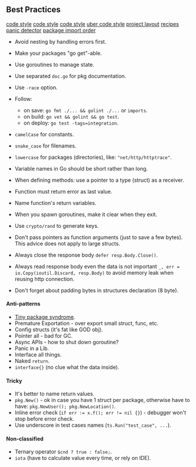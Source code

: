 Best Practices
-

[code style](https://github.com/golang/go/wiki/CodeReviewComments)
[code style](https://google.github.io/styleguide/go)
[code style](https://google.github.io/styleguide/go/best-practices)
[uber code style](https://github.com/uber-go/guide/blob/master/style.md)
[project layout](https://github.com/golang-standards/project-layout)
[recipes](https://github.com/nikolaydubina/go-recipes)
[panic detector](https://github.com/uber-go/nilaway/)
[package import order](https://github.com/daixiang0/gci)

* Avoid nesting by handling errors first.
* Make your packages "go get"-able.
* Use goroutines to manage state.
* Use separated `doc.go` for pkg documentation.
* Use `-race` option.
* Follow:
    * on save: `go fmt ./... && golint ./...` or `imports`.
    * on build: `go vet && golint && go test`.
    * on deploy: `go test -tags=integration`.
* `camelCase` for constants.
* `snake_case` for filenames.
* `lowercase` for packages (directories), like: `"net/http/httptrace"`.
* Variable names in Go should be short rather than long.
* When defining methods: use a pointer to a type (struct) as a receiver.
* Function must return error as last value.
* Name function's return variables.
* When you spawn goroutines, make it clear when they exit.

* Use `crypto/rand` to generate keys.
* Don't pass pointers as function arguments (just to save a few bytes).
  This advice does not apply to large structs.
* Always close the response body `defer resp.Body.Close()`.
* Always read response body even the data is not important
  `_, err = io.Copy(ioutil.Discard, resp.Body)`
  to avoid memory leak when reusing http connection.
* Don't forget about padding bytes in structures declaration (8 byte).

#### Anti-patterns

* [Tiny package syndrome](https://www.youtube.com/watch?v=ltqV6pDKZD8&feature=youtu.be&t=7m30s).
* Premature Exportation - over export small struct, func, etc.
* Config structs (it's fat like GOD obj).
* Pointer all - bad for GC.
* Async APIs - how to shut down goroutine?
* Panic in a Lib.
* Interface all things.
* Naked `return`.
* `interface{}` (no clue what the data inside).

#### Tricky

* It's better to name return values.
* `pkg.New()` - ok in case you have 1 struct per package,
otherwise have to have: `pkg.NewUser(); pkg.NewLocation()`.
* Inline error check (`if err := x.f(); err != nil {}`) - debugger won't stop before error check.
* Use underscore in test cases names (`ts.Run("test_case", ...`).

#### Non-classified

* Ternary operator `$cnd ? true : false;`.
* `iota` (have to calculate value every time, or rely on IDE).
